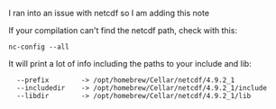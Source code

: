 I ran into an issue with netcdf so I am adding this note

If your compilation can't find the netcdf path, check with this:
```
nc-config --all
```
It will print a lot of info including the paths to your include and lib:
```
  --prefix        -> /opt/homebrew/Cellar/netcdf/4.9.2_1
  --includedir    -> /opt/homebrew/Cellar/netcdf/4.9.2_1/include
  --libdir        -> /opt/homebrew/Cellar/netcdf/4.9.2_1/lib
```
